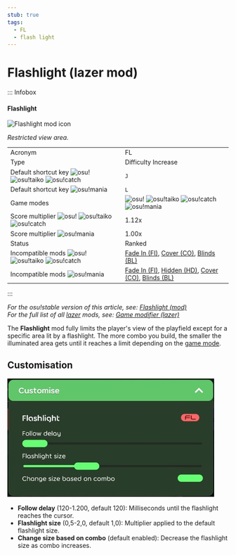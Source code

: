```yaml
---
stub: true
tags:
  - FL
  - flash light
---
```


# Flashlight (lazer mod)

::: Infobox

<!-- lint ignore heading-increment -->

#### Flashlight

![Flashlight mod icon](/wiki/Gameplay/Game_modifier_(lazer)/img/mods/FL.png)

*Restricted view area.*

|  |  |
| :-- | :-- |
| Acronym | FL |
| Type | Difficulty Increase |
| Default shortcut key ![][osu!] ![][osu!taiko] ![][osu!catch] | `J` |
| Default shortcut key ![][osu!mania] | `L` |
| Game modes | ![][osu!] ![][osu!taiko] ![][osu!catch] ![][osu!mania] |
| Score multiplier ![][osu!] ![][osu!taiko] ![][osu!catch] | 1.12x |
| Score multiplier ![][osu!mania] | 1.00x |
| Status | Ranked |
| Incompatible mods ![][osu!] ![][osu!taiko] ![][osu!catch] | [Fade In (FI)](/wiki/Gameplay/Game_modifier/Fade_In_(lazer)), [Cover (CO)](/wiki/Gameplay/Game_modifier/Cover), [Blinds (BL)](/wiki/Gameplay/Game_modifier/Blinds) |
| Incompatible mods ![][osu!mania] | [Fade In (FI)](/wiki/Gameplay/Game_modifier/Fade_In_(lazer)), [Hidden (HD)](/wiki/Gameplay/Game_modifier/Hidden_(lazer)), [Cover (CO)](/wiki/Gameplay/Game_modifier/Cover), [Blinds (BL)](/wiki/Gameplay/Game_modifier/Blinds) |

:::

*For the osu!stable version of this article, see: [Flashlight (mod)](/wiki/Gameplay/Game_modifier/Flashlight)*\
*For the full list of all [lazer](/wiki/Client/Release_stream/Lazer) mods, see: [Game modifier (lazer)](/wiki/Gameplay/Game_modifier_(lazer))*

The **Flashlight** mod fully limits the player's view of the playfield except for a specific area lit by a flashlight. The more combo you build, the smaller the illuminated area gets until it reaches a limit depending on the [game mode](/wiki/Game_mode).

## Customisation

![Flashlight customisation options in the game client](/wiki/Gameplay/Game_modifier_(lazer)/img/customise/FL.jpg)

- **Follow delay** (120-1.200, default 120): Milliseconds until the flashlight reaches the cursor.
- **Flashlight size** (0,5-2,0, default 1,0): Multiplier applied to the default flashlight size.
- **Change size based on combo** (default enabled): Decrease the flashlight size as combo increases.

[osu!]: /wiki/shared/mode/osu.png "osu!"
[osu!taiko]: /wiki/shared/mode/taiko.png "osu!taiko"
[osu!catch]: /wiki/shared/mode/catch.png "osu!catch"
[osu!mania]: /wiki/shared/mode/mania.png "osu!mania"
